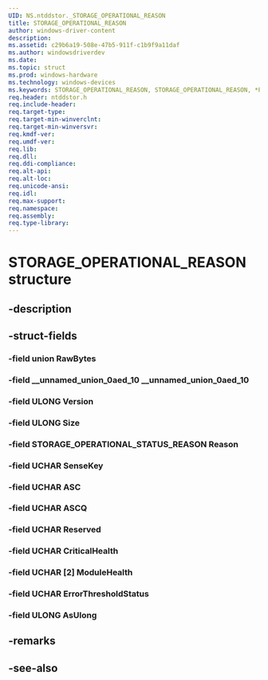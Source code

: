 ```yaml
---
UID: NS.ntddstor._STORAGE_OPERATIONAL_REASON
title: STORAGE_OPERATIONAL_REASON
author: windows-driver-content
description: 
ms.assetid: c29b6a19-508e-47b5-911f-c1b9f9a11daf
ms.author: windowsdriverdev
ms.date: 
ms.topic: struct
ms.prod: windows-hardware
ms.technology: windows-devices
ms.keywords: STORAGE_OPERATIONAL_REASON, STORAGE_OPERATIONAL_REASON, *PSTORAGE_OPERATIONAL_REASON
req.header: ntddstor.h
req.include-header:
req.target-type:
req.target-min-winverclnt:
req.target-min-winversvr:
req.kmdf-ver:
req.umdf-ver:
req.lib:
req.dll:
req.ddi-compliance:
req.alt-api:
req.alt-loc:
req.unicode-ansi:
req.idl:
req.max-support:
req.namespace:
req.assembly:
req.type-library:
---
```


# STORAGE_OPERATIONAL_REASON structure

## -description



## -struct-fields

### -field union RawBytes			
 	
### -field __unnamed_union_0aed_10 __unnamed_union_0aed_10			
 	
### -field ULONG Version			
 	
### -field ULONG Size			
 	
### -field STORAGE_OPERATIONAL_STATUS_REASON Reason			
 	
### -field UCHAR SenseKey			
 	
### -field UCHAR ASC			
 	
### -field UCHAR ASCQ			
 	
### -field UCHAR Reserved			
 	
### -field UCHAR CriticalHealth			
 	
### -field UCHAR [2] ModuleHealth			
 	
### -field UCHAR ErrorThresholdStatus			
 	
### -field ULONG AsUlong			
 	
## -remarks

## -see-also